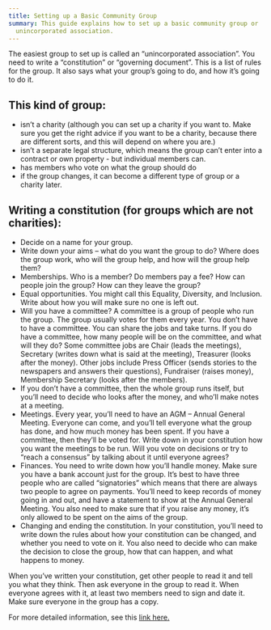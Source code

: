 ```yaml
---
title: Setting up a Basic Community Group
summary: This guide explains how to set up a basic community group or
  unincorporated association.
---
```

The easiest group to set up is called an “unincorporated association”. You need to write a “constitution” or “governing document”. This is a list of rules for the group. It also says what your group’s going to do, and how it’s going to do it.

## This kind of group:

* isn’t a charity (although you can set up a charity if you want to. Make sure you get the right advice if you want to be a charity, because there are different sorts, and this will depend on where you are.)
* isn’t a separate legal structure, which means the group can’t enter into a contract or own property - but individual members can. 
* has members who vote on what the group should do
* if the group changes, it can become a different type of group or a charity later.

## Writing a constitution (for groups which are not charities):

* Decide on a name for your group.
* Write down your aims – what do you want the group to do? Where does the group work, who will the group help, and how will the group help them?
* Memberships. Who is a member? Do members pay a fee? How can people join the group? How can they leave the group?
* Equal opportunities. You might call this Equality, Diversity, and Inclusion. Write about how you will make sure no one is left out.
* Will you have a committee? A committee is a group of people who run the group. The group usually votes for them every year. You don’t have to have a committee. You can share the jobs and take turns. If you do have a committee, how many people will be on the committee, and what will they do? Some committee jobs are Chair (leads the meetings), Secretary (writes down what is said at the meeting), Treasurer (looks after the money). Other jobs include Press Officer (sends stories to the newspapers and answers their questions), Fundraiser (raises money), Membership Secretary (looks after the members). 
* If you don’t have a committee, then the whole group runs itself, but you’ll need to decide who looks after the money, and who’ll make notes at a meeting.
* Meetings. Every year, you’ll need to have an AGM – Annual General Meeting. Everyone can come, and you’ll tell everyone what the group has done, and how much money has been spent. If you have a committee, then they’ll be voted for. Write down in your constitution how you want the meetings to be run. Will you vote on decisions or try to “reach a consensus” by talking about it until everyone agrees?
* Finances. You need to write down how you’ll handle money. Make sure you have a bank account just for the group. It’s best to have three people who are called “signatories” which means that there are always two people to agree on payments. You’ll need to keep records of money going in and out, and have a statement to show at the Annual General Meeting. You also need to make sure that if you raise any money, it’s only allowed to be spent on the aims of the group.
* Changing and ending the constitution. In your constitution, you’ll need to write down the rules about how your constitution can be changed, and whether you need to vote on it. You also need to decide who can make the decision to close the group, how that can happen, and what happens to money.

When you’ve written your constitution, get other people to read it and tell you what they think. Then ask everyone in the group to read it. When everyone agrees with it, at least two members need to sign and date it. Make sure everyone in the group has a copy.

For more detailed information, see this [link here.](https://www.resourcecentre.org.uk/information/constitutions/ "Resource Centre")